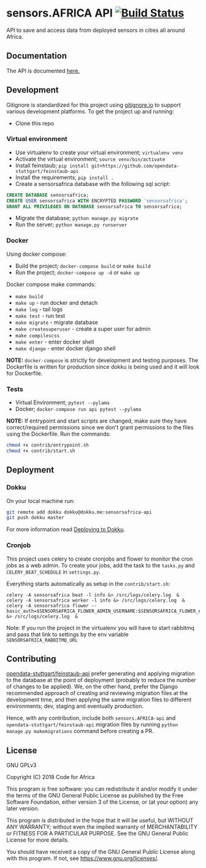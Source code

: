 # sensors.AFRICA API [![Build Status](https://travis-ci.org/CodeForAfrica/sensors.AFRICA-api.svg?branch=master)](https://travis-ci.org/CodeForAfricaLabs/sensors.AFRICA-api)

API to save and access data from deployed sensors in cities all around Africa.

## Documentation

The API is documented [here.](https://github.com/CodeForAfricaLabs/sensors.AFRICA-api/wiki/API-Documentation) 

## Development

Gitignore is standardized for this project using [gitignore.io](https://www.gitignore.io/) to support various development platforms.
To get the project up and running:

- Clone this repo

### Virtual environment

- Use virtualenv to create your virtual environment; `virtualenv venv`
- Activate the virtual environment; `source venv/bin/activate`
- Install feinstaub; `pip install git+https://github.com/opendata-stuttgart/feinstaub-api`
- Install the requirements; `pip install .`
- Create a sensorsafrica database with the following sql script:

```sql
CREATE DATABASE sensorsafrica;
CREATE USER sensorsafrica WITH ENCRYPTED PASSWORD 'sensorsafrica';
GRANT ALL PRIVILEGES ON DATABASE sensorsafrica TO sensorsafrica;
```

- Migrate the database; `python manage.py migrate`
- Run the server; `python manage.py runserver`

### Docker

Using docker compose:

- Build the project; `docker-compose build` or `make build`
- Run the project; `docker-compose up -d` or `make up`

Docker compose make commands:

- `make build`
- `make up` - run docker and detach
- `make log` - tail logs
- `make test` - run test
- `make migrate` - migrate database
- `make createsuperuser` - create a super user for admin
- `make compilescss`
- `make enter` - enter docker shell
- `make django` - enter docker django shell

**NOTE:**
`docker-compose` is strictly for development and testing purposes.
The Dockerfile is written for production since dokku is being used and it will look for Dockerfile.

### Tests

- Virtual Environment; `pytest --pylama`
- Docker; `docker-compose run api pytest --pylama`

**NOTE:**
If entrypoint and start scripts are changed, make sure they have correct/required permissions since we don't grant permissions to the files using the Dockerfile.
Run the commands:

```bash
chmod +x contrib/entrypoint.sh
chmod +x contrib/start.sh
```

## Deployment

### Dokku

On your local machine run:

```bash
git remote add dokku dokku@dokku.me:sensorsafrica-api
git push dokku master
```

For more information read [Deploying to Dokku](http://dokku.viewdocs.io/dokku/deployment/application-deployment/#deploying-to-dokku).

### Cronjob

This project uses celery to create cronjobs and flower to monitor the cron jobs as a web admin.
To create your jobs, add the task to the `tasks.py` and `CELERY_BEAT_SCHEDULE` in `settings.py`.

Everything starts automatically as setup in the `contrib/start.sh`:

```
celery -A sensorsafrica beat -l info &> /src/logs/celery.log  &
celery -A sensorsafrica worker -l info &> /src/logs/celery.log  &
celery -A sensorsafrica flower --basic_auth=$SENSORSAFRICA_FLOWER_ADMIN_USERNAME:$SENSORSAFRICA_FLOWER_ADMIN_PASSWORD &> /src/logs/celery.log  &
```

Note: If you run the project in the virtualenv you will have to start rabbitmq and pass that link to settings by the env variable `SENSORSAFRICA_RABBITMQ_URL`

## Contributing

[opendata-stuttgart/feinstaub-api](https://github.com/opendata-stuttgart/feinstaub-api) prefer generating and applying migration to the database at the point of deployment (probably to reduce the number of changes to be applied).
We, on the other hand, prefer the Django recommended approach of creating and reviewing migration files at the development time, and then applying the same migration files to different environments; dev, staging and eventually production.

Hence, with any contribution, include both `sensors.AFRICA-api` and `opendata-stuttgart/feinstaub-api` migration files by running `python manage.py makemigrations` command before creating a PR.

## License

GNU GPLv3

Copyright (C) 2018 Code for Africa

This program is free software: you can redistribute it and/or modify
it under the terms of the GNU General Public License as published by
the Free Software Foundation, either version 3 of the License, or
(at your option) any later version.

This program is distributed in the hope that it will be useful,
but WITHOUT ANY WARRANTY; without even the implied warranty of
MERCHANTABILITY or FITNESS FOR A PARTICULAR PURPOSE. See the
GNU General Public License for more details.

You should have received a copy of the GNU General Public License
along with this program. If not, see <https://www.gnu.org/licenses/>.
